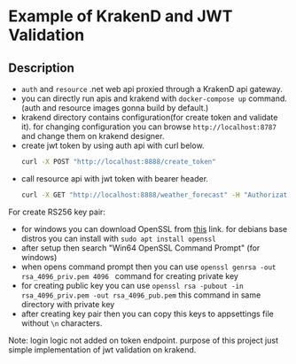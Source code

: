 # Example of KrakenD and JWT Validation

## Description

- `auth` and `resource` .net web api proxied through a KrakenD api gateway.
- you can directly run apis and krakend with ````docker-compose up```` command.(auth and resource images gonna build by default.)
- krakend directory contains configuration(for create token and validate it). for changing configuration you can browse `http://localhost:8787` and change them on krakend designer.
- create jwt token by using auth api with curl below.
    ````bash
    curl -X POST "http://localhost:8888/create_token"
    ````
- call resource api with jwt token with bearer header.
    ````bash
    curl -X GET "http://localhost:8888/weather_forecast" -H "Authorization: Bearer {token}"
    ````

For create RS256 key pair:
- for windows you can download OpenSSL from <a href="https://slproweb.com/products/Win32OpenSSL.html">this</a> link. for debians base distros you can install with ```` sudo apt install openssl ````
- after setup then search "Win64 OpenSSL Command Prompt" (for windows)
- when opens command prompt then you can use ````openssl genrsa -out rsa_4096_priv.pem 4096 ```` command for creating private key
- for creating public key you can use ```` openssl rsa -pubout -in rsa_4096_priv.pem -out rsa_4096_pub.pem ```` this command in same directory with private key
- after creating key pair then you can copy this keys to appsettings file without ````\n```` characters.

Note: login logic not added on token endpoint. purpose of this project just simple implementation of jwt validation on krakend.